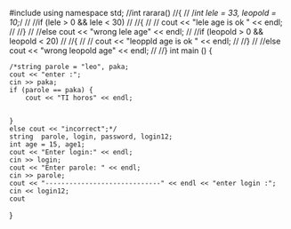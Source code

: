 #include <iostream >
using namespace std;
//int rarara()
//{
//	/*int lele = 33, leopold = 10;*/
//	//if (lele > 0 && lele < 30)
//	//{
//	//	cout << "lele age is ok " << endl;
//	//}
//	//else cout << "wrong lele age" << endl;
//	//if (leopold > 0 && leopold < 20)
//	//{
//	//	cout << "leoppld age is ok " << endl;
//	//}
//	//else cout << "wrong leopold age" << endl;
//
//}
int main  ()
{
	
	/*string parole = "leo", paka;
	cout << "enter :";
	cin >> paka;
	if (parole == paka) {
		cout << "TI horos" << endl;


	}
	else cout << "incorrect";*/
	string  parole, login, password, login12;
	int age = 15, age1;
	cout << "Enter login:" << endl;
	cin >> login;
	cout << "Enter parole: " << endl;
	cin >> parole;
	cout << "-----------------------------" << endl << "enter login :";
	cin << login12;
	cout





}
